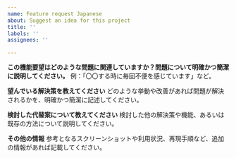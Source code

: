 ```yaml
---
name: Feature request Japanese
about: Suggest an idea for this project
title: ''
labels: ''
assignees: ''

---
```


**この機能要望はどのような問題に関連していますか？問題について明確かつ簡潔に説明してください。**
例：「〇〇する時に毎回不便を感じています」など。

**望んでいる解決策を教えてください**
どのような挙動や改善があれば問題が解決されるかを、明確かつ簡潔に記述してください。

**検討した代替案について教えてください**
検討した他の解決策や機能、あるいは既存の方法について説明してください。

**その他の情報**
参考となるスクリーンショットや利用状況、再現手順など、追加の情報があれば記載してください。
